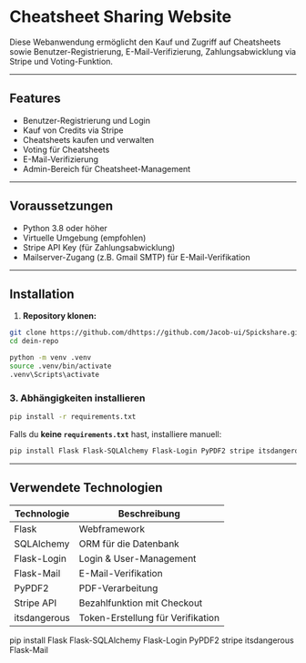 # Cheatsheet Sharing Website

Diese Webanwendung ermöglicht den Kauf und Zugriff auf Cheatsheets sowie Benutzer-Registrierung, E-Mail-Verifizierung, Zahlungsabwicklung via Stripe und Voting-Funktion.

---

## Features

- Benutzer-Registrierung und Login
- Kauf von Credits via Stripe
- Cheatsheets kaufen und verwalten
- Voting für Cheatsheets
- E-Mail-Verifizierung
- Admin-Bereich für Cheatsheet-Management

---

## Voraussetzungen

- Python 3.8 oder höher
- Virtuelle Umgebung (empfohlen)
- Stripe API Key (für Zahlungsabwicklung)
- Mailserver-Zugang (z.B. Gmail SMTP) für E-Mail-Verifikation

---

## Installation

1. **Repository klonen:**

```bash
git clone https://github.com/dhttps://github.com/Jacob-ui/Spickshare.git
cd dein-repo
```

```bash
python -m venv .venv
source .venv/bin/activate
.venv\Scripts\activate
```

### 3. Abhängigkeiten installieren

```bash
pip install -r requirements.txt
```

Falls du **keine `requirements.txt`** hast, installiere manuell:

```bash
pip install Flask Flask-SQLAlchemy Flask-Login PyPDF2 stripe itsdangerous Flask-Mail
```

---
## Verwendete Technologien

| Technologie     | Beschreibung                            |
|----------------|------------------------------------------|
| Flask           | Webframework                            |
| SQLAlchemy      | ORM für die Datenbank                   |
| Flask-Login     | Login & User-Management                 |
| Flask-Mail      | E-Mail-Verifikation                     |
| PyPDF2          | PDF-Verarbeitung                        |
| Stripe API      | Bezahlfunktion mit Checkout             |
| itsdangerous    | Token-Erstellung für Verifikation       |

pip install Flask Flask-SQLAlchemy Flask-Login PyPDF2 stripe itsdangerous Flask-Mail
